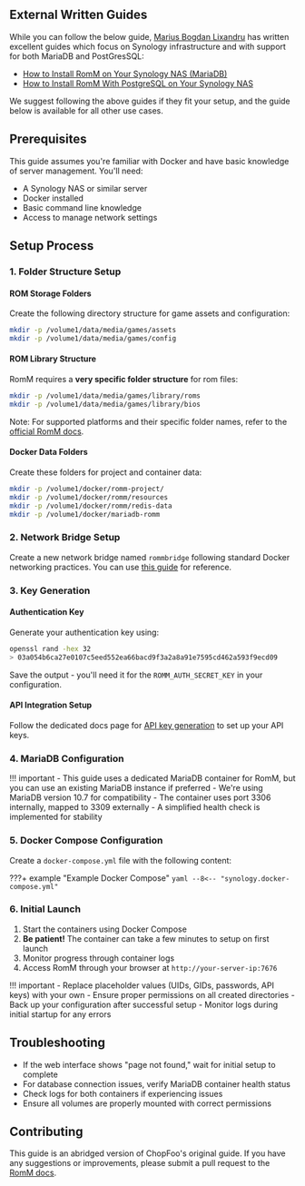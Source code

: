 <!-- trunk-ignore-all(markdownlint/MD041) -->

## External Written Guides

While you can follow the below guide, [Marius Bogdan Lixandru](https://mariushosting.com/) has written excellent guides which focus on Synology infrastructure and with support for both MariaDB and PostGresSQL:

- [How to Install RomM on Your Synology NAS (MariaDB)](https://mariushosting.com/how-to-install-romm-on-your-synology-nas/)
- [How to Install RomM With PostgreSQL on Your Synology NAS](https://mariushosting.com/how-to-install-romm-with-postgresql-on-your-synology-nas/)

We suggest following the above guides if they fit your setup, and the guide below is available for all other use cases.

## Prerequisites

This guide assumes you're familiar with Docker and have basic knowledge of server management. You'll need:

- A Synology NAS or similar server
- Docker installed
- Basic command line knowledge
- Access to manage network settings

## Setup Process

### 1. Folder Structure Setup

#### ROM Storage Folders

Create the following directory structure for game assets and configuration:

```bash
mkdir -p /volume1/data/media/games/assets
mkdir -p /volume1/data/media/games/config
```

#### ROM Library Structure

RomM requires a **very specific folder structure** for rom files:

```bash
mkdir -p /volume1/data/media/games/library/roms
mkdir -p /volume1/data/media/games/library/bios
```

Note: For supported platforms and their specific folder names, refer to the [official RomM docs](../Platforms-and-Players/Supported-Platforms.md).

#### Docker Data Folders

Create these folders for project and container data:

```bash
mkdir -p /volume1/docker/romm-project/
mkdir -p /volume1/docker/romm/resources
mkdir -p /volume1/docker/romm/redis-data
mkdir -p /volume1/docker/mariadb-romm
```

### 2. Network Bridge Setup

Create a new network bridge named `rommbridge` following standard Docker networking practices. You can use [this guide](https://drfrankenstein.co.uk/step-3-setting-up-a-docker-bridge-network-in-container-manager/) for reference.

### 3. Key Generation

#### Authentication Key

Generate your authentication key using:

```bash
openssl rand -hex 32
> 03a054b6ca27e0107c5eed552ea66bacd9f3a2a8a91e7595cd462a593f9ecd09
```

Save the output - you'll need it for the `ROMM_AUTH_SECRET_KEY` in your configuration.

#### API Integration Setup

Follow the dedicated docs page for [API key generation](../Getting-Started/Metadata-Providers.md) to set up your API keys.

### 4. MariaDB Configuration

<!-- prettier-ignore -->
!!! important
    - This guide uses a dedicated MariaDB container for RomM, but you can use an existing MariaDB instance if preferred
    - We're using MariaDB version 10.7 for compatibility
    - The container uses port 3306 internally, mapped to 3309 externally
    - A simplified health check is implemented for stability

### 5. Docker Compose Configuration

Create a `docker-compose.yml` file with the following content:

<!-- prettier-ignore -->
???+ example "Example Docker Compose"
    ``` yaml
    --8<-- "synology.docker-compose.yml"
    ```

### 6. Initial Launch

1. Start the containers using Docker Compose
2. **Be patient!** The container can take a few minutes to setup on first launch
3. Monitor progress through container logs
4. Access RomM through your browser at `http://your-server-ip:7676`

<!-- prettier-ignore -->
!!! important
    - Replace placeholder values (UIDs, GIDs, passwords, API keys) with your own
    - Ensure proper permissions on all created directories
    - Back up your configuration after successful setup
    - Monitor logs during initial startup for any errors

## Troubleshooting

- If the web interface shows "page not found," wait for initial setup to complete
- For database connection issues, verify MariaDB container health status
- Check logs for both containers if experiencing issues
- Ensure all volumes are properly mounted with correct permissions

## Contributing

This guide is an abridged version of ChopFoo's original guide. If you have any suggestions or improvements, please submit a pull request to the [RomM docs](https://github.com/rommapp/docs).
